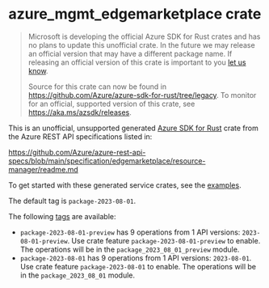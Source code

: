 # azure_mgmt_edgemarketplace crate

> Microsoft is developing the official Azure SDK for Rust crates and has no plans to update this unofficial crate.
> In the future we may release an official version that may have a different package name.
> If releasing an official version of this crate is important to you [let us know](https://github.com/Azure/azure-sdk-for-rust/issues/new/choose).
>
> Source for this crate can now be found in <https://github.com/Azure/azure-sdk-for-rust/tree/legacy>.
> To monitor for an official, supported version of this crate, see <https://aka.ms/azsdk/releases>.

This is an unofficial, unsupported generated [Azure SDK for Rust](https://github.com/Azure/azure-sdk-for-rust/tree/legacy) crate from the Azure REST API specifications listed in:

https://github.com/Azure/azure-rest-api-specs/blob/main/specification/edgemarketplace/resource-manager/readme.md

To get started with these generated service crates, see the [examples](https://github.com/Azure/azure-sdk-for-rust/blob/legacy/services/README.md#examples).

The default tag is `package-2023-08-01`.

The following [tags](https://github.com/Azure/azure-sdk-for-rust/blob/legacy/services/tags.md) are available:

- `package-2023-08-01-preview` has 9 operations from 1 API versions: `2023-08-01-preview`. Use crate feature `package-2023-08-01-preview` to enable. The operations will be in the `package_2023_08_01_preview` module.
- `package-2023-08-01` has 9 operations from 1 API versions: `2023-08-01`. Use crate feature `package-2023-08-01` to enable. The operations will be in the `package_2023_08_01` module.